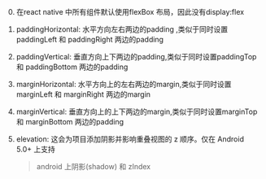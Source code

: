 0. 在react native 中所有组件默认使用flexBox 布局，因此没有display:flex 

1. paddingHorizontal: 水平方向左右两边的padding ,类似于同时设置paddingLeft 和 paddingRight 两边的padding

2. paddingVertical: 垂直方向上下两边的padding,类似于同时设置paddingTop 和 paddingBottom 两边的padding

3. marginHorizontal: 水平方向上的左右两边的margin,类似于同时设置marginLeft 和 marginRight 两边的margin

4. marginVertical: 垂直方向上的上下两边的margin,类似于同时设置marginTop 和 marginBottom 两边的padding

5. elevation: 这会为项目添加阴影并影响重叠视图的 z 顺序。仅在 Android 5.0+ 上支持

   > android 上阴影(shadow) 和 zIndex 
